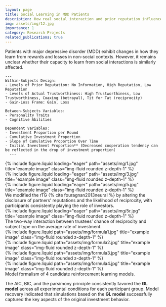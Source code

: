 ```yaml
---
layout: page
title: Social Learning in MDD Patients
description: How real social interaction and prior reputation influence the investment decisions in the trust game
img: assets/img/12.jpg
importance: 1
category: Research Projects
related_publications: true
---
```



Patients with major depressive disorder (MDD) exhibit changes in how they learn from rewards and losses in non-social contexts. However, it remains unclear whether their capacity to learn from social interactions is similarly affected.

    ---
    Within-Subjects Design:
    - Levels of Prior Reputation: No Information, High Reputation, Low Reputation
    - Levels of Actual Trustworthiness: High Trustworthiness, Low Trustworthiness, Coaxing (betrayal), Tit for Tat (reciprocity)
    - Gain-Loss Frame: Gain, Loss

    Between-Subjects Variables:
    - Personality Traits
    - Cognitive Abilities

    Dependent Variables:
    - Investment Proportion per Round
    - Cumulative Investment Proportion
    - Slope of Cumulative Proportion Over Time
    - Initial Investment Proportion** (Decreased cooperation tendency can be reflected in the drop of investment proportion)
      ---

<div class="row">
    <div class="col-sm mt-3 mt-md-0">
        {% include figure.liquid loading="eager" path="assets/img/1.jpg" title="example image" class="img-fluid rounded z-depth-1" %}
    </div>
    <div class="col-sm mt-3 mt-md-0">
        {% include figure.liquid loading="eager" path="assets/img/3.jpg" title="example image" class="img-fluid rounded z-depth-1" %}
    </div>
    <div class="col-sm mt-3 mt-md-0">
        {% include figure.liquid loading="eager" path="assets/img/5.jpg" title="example image" class="img-fluid rounded z-depth-1" %}
    </div>
</div>
<div class="caption">
    We modified the rTG {% cite fouragnan2013neural %} by altering the disclosure of partners' reputations and the likelihood of reciprocity, with participants consistently playing the role of investors.
</div>
<div class="row">
    <div class="col-sm mt-3 mt-md-0">
        {% include figure.liquid loading="eager" path="assets/img/5r.jpg" title="example image" class="img-fluid rounded z-depth-1" %}
    </div>
</div>
<div class="caption">
    The two-way interaction between trustees’ chance of reciprocity and subject type on the average rate of investment.
</div>

<div class="row justify-content-sm-center">
    <div class="col-sm-8 mt-3 mt-md-0">
        {% include figure.liquid path="assets/img/formula1.jpg" title="example image" class="img-fluid rounded z-depth-1" %}
    </div>
    <div class="col-sm-4 mt-3 mt-md-0">
        {% include figure.liquid path="assets/img/formula2.jpg" title="example image" class="img-fluid rounded z-depth-1" %}
    </div>    
    <div class="col-sm-4 mt-3 mt-md-0">
        {% include figure.liquid path="assets/img/formula3.jpg" title="example image" class="img-fluid rounded z-depth-1" %}
    </div>
    <div class="col-sm-4 mt-3 mt-md-0">
        {% include figure.liquid path="assets/img/formula4.jpg" title="example image" class="img-fluid rounded z-depth-1" %}
    </div>
</div>
<div class="caption">
    Model formalism of 4 candidate reinforcement learning models.
</div>

The AIC, BIC, and the parsimony principle consistently favored the **GL model** across all experimental conditions for each participant group. Model recovery indicated that simulations based on the **GL model** successfully captured the key aspects of the original investment behavior.


